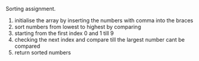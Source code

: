 Sorting assignment.

1. initialise the array by inserting the numbers with comma into the braces
2. sort numbers from lowest to highest by comparing 
3. starting from the first index 0 and 1 till 9
4. checking the next index and compare till the largest number cant be compared
5. return sorted numbers 
